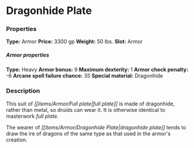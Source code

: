 ﻿---
Title: "Dragonhide Plate"
Type: "Armor"
Price: "3300 gp"
Weight: "50 lbs."
Slot: "Armor"
Armor properties Type: "Heavy"
Armor bonus: "9"
Maximum dexterity: "1"
Armor check penalty: "-6"
Arcane spell failure chance: "35"
Special material: "Dragonhide"
Description: |
  "This suit of _full plate_ is made of dragonhide, rather than metal, so druids can wear it. It is otherwise identical to masterwork full plate.
  The wearer of dragonhide plate tends to draw the ire of dragons of the same type as that used in the armor's creation."
Sources: "['Core Rulebook', 'Ultimate Equipment']"
---

# Dragonhide Plate

### Properties

**Type:** Armor **Price:** 3300 gp **Weight:** 50 lbs. **Slot:** Armor

##### Armor properties

**Type:** Heavy **Armor bonus:** 9 **Maximum dexterity:** 1 **Armor check penalty:** -6 **Arcane spell failure chance:** 35 **Special material:** Dragonhide

### Description

This suit of _[[items/Armor/Full plate|full plate]]_ is made of dragonhide, rather than metal, so druids can wear it. It is otherwise identical to masterwork _full plate_.

The wearer of _[[items/Armor/Dragonhide Plate|dragonhide plate]]_ tends to draw the ire of dragons of the same type as that used in the armor's creation.

